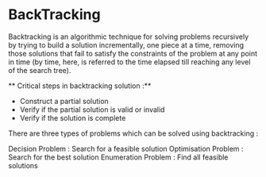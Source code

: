 
# BackTracking

Backtracking is an algorithmic technique for solving problems recursively by trying to build a solution incrementally, one piece at a time, removing those solutions that fail to satisfy the constraints of the problem at any point in time (by time, here, is referred to the time elapsed till reaching any level of the search tree).

** Critical steps in backtracking solution :**

* Construct a partial solution
* Verify if the partial solution is valid or invalid
* Verify if the solution is complete


There are three types of problems which can be solved using backtracking :

Decision Problem : Search for a feasible solution
Optimisation Problem : Search for the best solution
Enumeration Problem : Find all feasible solutions